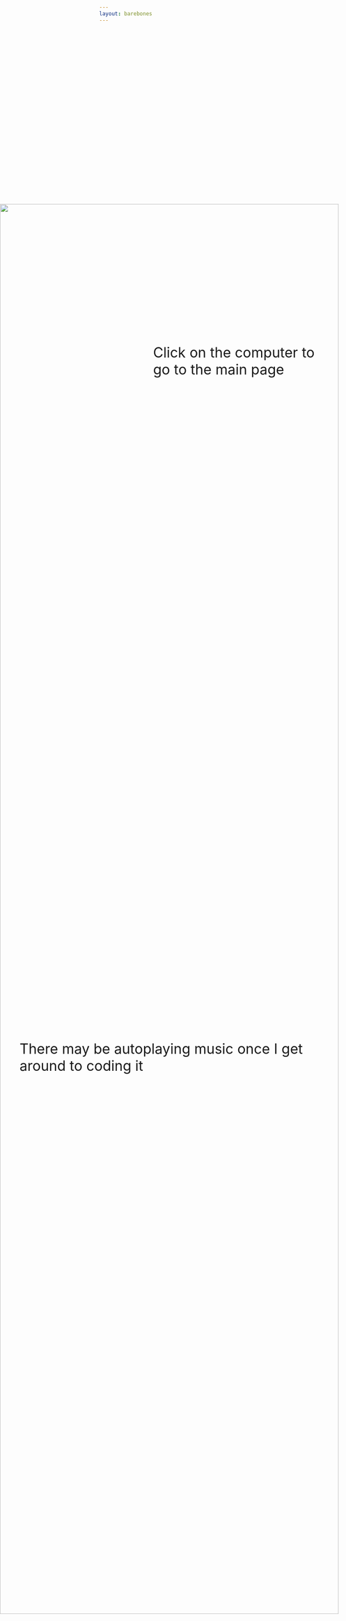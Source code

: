 ```yaml
---
layout: barebones
---
```


<style>
    #bg {
        position: absolute; left: 0;
        width: 100vw; height: 100vh;

        background-image: url("assets/images/decor/site_newlayout_bg.png");
        background-attachment: fixed; background-size: auto 100vh;
        background-position: center; background-repeat: no-repeat-x;
    }

    #bg img {
        position: absolute;
        left: 0; bottom: 0;
        height: 90%;
    }
    #bg a { position: initial !important; }

    html::before {
        animation-name: flicker; animation-duration: 3s;
        animation-iteration-count: infinite; animation-timing-function: initial;

        transition: none;
        background-color: #fcca5f
    }

    @keyframes flicker {
        39% { background-color: #fcca5f }
        40% { background-color: #ed9c5a }
        50% { background-color: #fcca5f }
        100% { background-color: #fcca5f }
    }

    #textbox {
        border: 30px solid transparent;
        padding: 15px;
        border-image-source: url("https://neoskitties.org/graphics/borders/tile001.png");
        border-image-slice: 8 fill;

        position: absolute; font-size: 2rem
    }

    html { overflow: hidden; image-rendering: pixelated; }
</style>

<div id="bg">
    <a href="index2">
    <img src="/assets/images/decor/site_newlayout_fg.png">
    </a>
</div>

<div id="textbox" style="right: 20%; top: 20%">Click on the computer to<br>go to the main page</div>
<div id="textbox" style="right: 20%; top: 60%">There may be autoplaying music once I get around to coding it</div>
